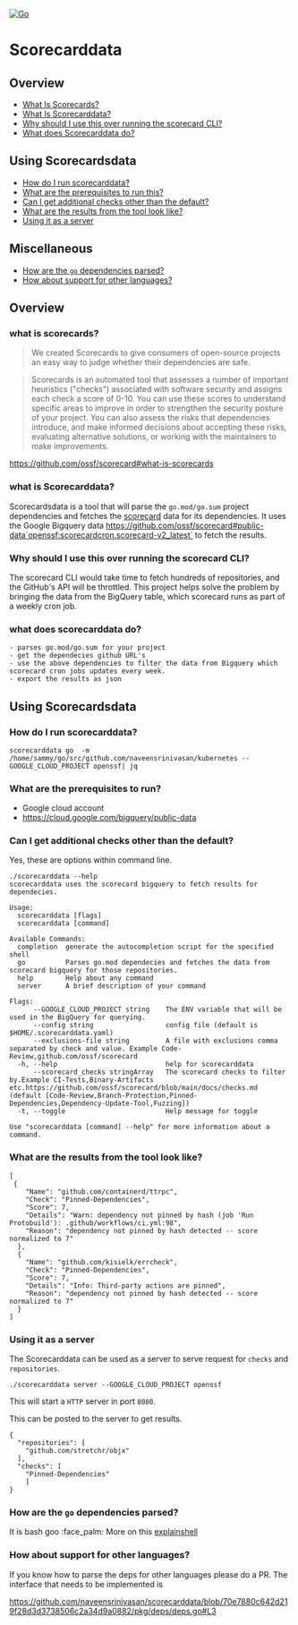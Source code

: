 [![Go](https://github.com/naveensrinivasan/scorecarddata/actions/workflows/go.yml/badge.svg)](https://github.com/naveensrinivasan/scorecarddata/actions/workflows/go.yml)
# Scorecarddata

## Overview
- [What Is Scorecards?](#what-is-scorecards)
- [What Is Scorecarddata?](#what-is-scorecardsdata)
- [Why should I use this over running the scorecard CLI?](#Why-should-I-use-this-over-running-the-scorecard-CLI)
- [What does Scorecarddata do?](#what-does-scorecarddata-do)

## Using Scorecardsdata
- [How do I run scorecarddata?](#How-do-I-run-scorecarddata)
- [What are the prerequisites to run this?](#What-are-the-prerequisites-to-run)
- [Can I get additional checks other than the default?](#Can-I-get-additional-checks-other-than-the-default)
- [What are the results from the tool look like?](#What-are-the-results-from-the-tool-look-like)
- [Using it as a server](#Using-it-as-a-server)

## Miscellaneous
- [How are the `go` dependencies parsed?](#How-are-the-go-dependencies-parsed)
- [How about support for other languages?](#How-about-support-for-other-languages)

## Overview
### what is scorecards?

>We created Scorecards to give consumers of open-source projects an easy way to judge whether their dependencies are safe.

> Scorecards is an automated tool that assesses a number of important heuristics ("checks") associated with software security and assigns each check a score of 0-10. You can use these scores to understand specific areas to improve in order to strengthen the security posture of your project. You can also assess the risks that dependencies introduce, and make informed decisions about accepting these risks, evaluating alternative solutions, or working with the maintainers to make improvements.

https://github.com/ossf/scorecard#what-is-scorecards

### what is Scorecarddata?

Scorecardsdata is a tool that will parse the `go.mod/go.sum` project dependencies and fetches the [scorecard](https://github.com/ossf/scorecard) data for its dependencies. 
It uses the Google Bigquery data https://github.com/ossf/scorecard#public-data`openssf:scorecardcron.scorecard-v2_latest` to fetch the results.

### Why should I use this over running the scorecard CLI?
The scorecard CLI would take time to fetch hundreds of repositories, and the GitHub's API will be throttled. This project helps solve the problem by bringing the data from the BigQuery table, which scorecard runs as part of a weekly cron job.

### what does scorecarddata do?
```
- parses go.mod/go.sum for your project
- get the dependecies github URL's
- use the above dependencies to filter the data from Bigquery which scorecard cron jobs updates every week.
- export the results as json
```
## Using Scorecardsdata

### How do I run scorecarddata?
`scorecarddata go  -m /home/sammy/go/src/github.com/naveensrinivasan/kubernetes --GOOGLE_CLOUD_PROJECT openssf| jq`

### What are the prerequisites to run? 

- Google cloud account
- https://cloud.google.com/bigquery/public-data

### Can I get additional checks other than the default?
Yes, these are options within command line.
```
./scorecarddata --help
scorecarddata uses the scorecard bigquery to fetch results for dependecies.

Usage:
  scorecarddata [flags]
  scorecarddata [command]

Available Commands:
  completion  generate the autocompletion script for the specified shell
  go          Parses go.mod dependecies and fetches the data from scorecard bigquery for those repositories.
  help        Help about any command
  server      A brief description of your command

Flags:
      --GOOGLE_CLOUD_PROJECT string    The ENV variable that will be used in the BigQuery for querying.
      --config string                  config file (default is $HOME/.scorecarddata.yaml)
      --exclusions-file string         A file with exclusions comma separated by check and value. Example Code-Review,github.com/ossf/scorecard
  -h, --help                           help for scorecarddata
      --scorecard_checks stringArray   The scorecard checks to filter by.Example CI-Tests,Binary-Artifacts etc.https://github.com/ossf/scorecard/blob/main/docs/checks.md (default [Code-Review,Branch-Protection,Pinned-Dependencies,Dependency-Update-Tool,Fuzzing])
  -t, --toggle                         Help message for toggle

Use "scorecarddata [command] --help" for more information about a command.
```

### What are the results from the tool look like?
```json=
[
 {
    "Name": "github.com/containerd/ttrpc",
    "Check": "Pinned-Dependencies",
    "Score": 7,
    "Details": "Warn: dependency not pinned by hash (job 'Run Protobuild'): .github/workflows/ci.yml:98",
    "Reason": "dependency not pinned by hash detected -- score normalized to 7"
  },
  {
    "Name": "github.com/kisielk/errcheck",
    "Check": "Pinned-Dependencies",
    "Score": 7,
    "Details": "Info: Third-party actions are pinned",
    "Reason": "dependency not pinned by hash detected -- score normalized to 7"
  }
]
```

### Using it as a server

The Scorecarddata can be used as a server to serve request for `checks` and `repositories`. 

`./scorecarddata server --GOOGLE_CLOUD_PROJECT openssf`

This will start a `HTTP` server in port `8080`.

This can be posted to the server to get results.
```json=
{
  "repositories": [
    "github.com/stretchr/objx"
  ],
  "checks": [
    "Pinned-Dependencies"
    ]
}
```

### How are the `go` dependencies parsed?
It is bash goo :face_palm: More on this [explainshell](https://explainshell.com/explain?cmd=go+list+-m+-f+%27%7B%7Bif+not+%28or++.Main%29%7D%7D%7B%7B.Path%7D%7D%7B%7Bend%7D%7D%27+all+++%7C+grep+%22%5Egithub%22+%7C+sort+-u+%7C+cut+-d%2F+-f1-3+%7Cawk+%27%7Bprint+%241%7D%27%7C+sed+%22s%2F%5E%2F%5C%22%2F%3Bs%2F%24%2F%5C%22%2F%22%7C++tr+%27%5Cn%27+%27%2C%27+%7C+head+-c+-1)

### How about support for other languages? 
If you know how to parse the deps for other languages please do a PR.
The interface that needs to be implemented is

https://github.com/naveensrinivasan/scorecarddata/blob/70e7880c642d219f28d3d3738506c2a34d9a0882/pkg/deps/deps.go#L3 
